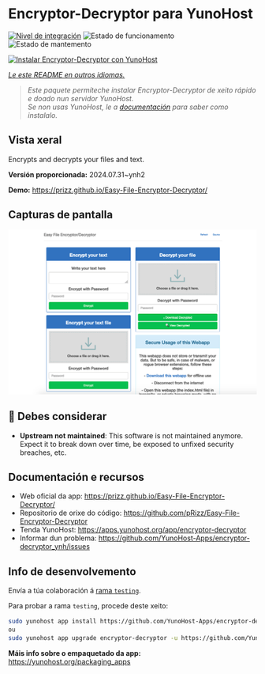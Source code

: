 <!--
NOTA: Este README foi creado automáticamente por <https://github.com/YunoHost/apps/tree/master/tools/readme_generator>
NON debe editarse manualmente.
-->

# Encryptor-Decryptor para YunoHost

[![Nivel de integración](https://dash.yunohost.org/integration/encryptor-decryptor.svg)](https://ci-apps.yunohost.org/ci/apps/encryptor-decryptor/) ![Estado de funcionamento](https://ci-apps.yunohost.org/ci/badges/encryptor-decryptor.status.svg) ![Estado de mantemento](https://ci-apps.yunohost.org/ci/badges/encryptor-decryptor.maintain.svg)

[![Instalar Encryptor-Decryptor con YunoHost](https://install-app.yunohost.org/install-with-yunohost.svg)](https://install-app.yunohost.org/?app=encryptor-decryptor)

*[Le este README en outros idiomas.](./ALL_README.md)*

> *Este paquete permíteche instalar Encryptor-Decryptor de xeito rápido e doado nun servidor YunoHost.*  
> *Se non usas YunoHost, le a [documentación](https://yunohost.org/install) para saber como instalalo.*

## Vista xeral

Encrypts and decrypts your files and text.

**Versión proporcionada:** 2024.07.31~ynh2

**Demo:** <https://prizz.github.io/Easy-File-Encryptor-Decryptor/>

## Capturas de pantalla

![Captura de pantalla de Encryptor-Decryptor](./doc/screenshots/screenshot.png)

## :red_circle: Debes considerar

- **Upstream not maintained**: This software is not maintained anymore. Expect it to break down over time, be exposed to unfixed security breaches, etc.

## Documentación e recursos

- Web oficial da app: <https://prizz.github.io/Easy-File-Encryptor-Decryptor/>
- Repositorio de orixe do código: <https://github.com/pRizz/Easy-File-Encryptor-Decryptor>
- Tenda YunoHost: <https://apps.yunohost.org/app/encryptor-decryptor>
- Informar dun problema: <https://github.com/YunoHost-Apps/encryptor-decryptor_ynh/issues>

## Info de desenvolvemento

Envía a túa colaboración á [rama `testing`](https://github.com/YunoHost-Apps/encryptor-decryptor_ynh/tree/testing).

Para probar a rama `testing`, procede deste xeito:

```bash
sudo yunohost app install https://github.com/YunoHost-Apps/encryptor-decryptor_ynh/tree/testing --debug
ou
sudo yunohost app upgrade encryptor-decryptor -u https://github.com/YunoHost-Apps/encryptor-decryptor_ynh/tree/testing --debug
```

**Máis info sobre o empaquetado da app:** <https://yunohost.org/packaging_apps>
